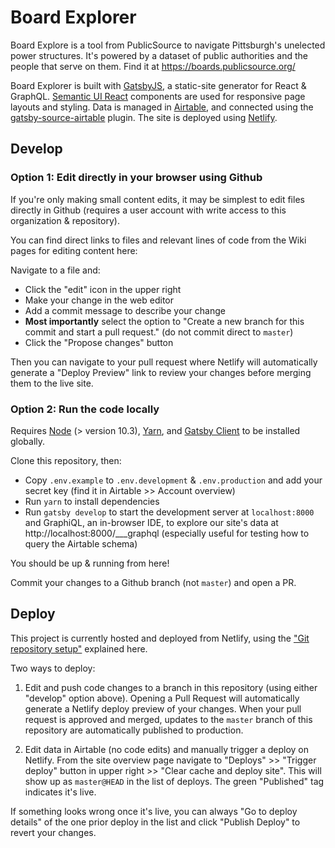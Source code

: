 # Board Explorer

Board Explore is a tool from PublicSource to navigate Pittsburgh's unelected power structures. It's powered by a dataset of public authorities and the people that serve on them. Find it at https://boards.publicsource.org/

Board Explorer is built with [GatsbyJS](https://www.gatsbyjs.com/), a static-site generator for React & GraphQL. [Semantic UI React](https://react.semantic-ui.com/) components are used for responsive page layouts and styling. Data is managed in [Airtable](https://airtable.com/), and connected using the [gatsby-source-airtable](https://www.gatsbyjs.com/plugins/gatsby-source-airtable/) plugin. The site is deployed using [Netlify](https://www.gatsbyjs.com/docs/deploying-to-netlify/).

## Develop

### Option 1: Edit directly in your browser using Github

If you're only making small content edits, it may be simplest to edit files directly in Github (requires a user account with write access to this organization & repository).

You can find direct links to files and relevant lines of code from the Wiki pages for editing content here: 

Navigate to a file and:
- Click the "edit" icon in the upper right
- Make your change in the web editor
- Add a commit message to describe your change
- **Most importantly** select the option to "Create a new branch for this commit and start a pull request." (do not commit direct to `master`)
- Click the "Propose changes" button

Then you can navigate to your pull request where Netlify will automatically generate a "Deploy Preview" link to review your changes before merging them to the live site.

### Option 2: Run the code locally

Requires [Node](https://nodejs.org/en/download/) (> version 10.3), [Yarn](https://classic.yarnpkg.com/en/docs/install), and [Gatsby Client](https://www.gatsbyjs.com/docs/quick-start/) to be installed globally.

Clone this repository, then:
- Copy `.env.example` to `.env.development` & `.env.production` and add your secret key (find it in Airtable >> Account overview)
- Run `yarn` to install dependencies
- Run `gatsby develop` to start the development server at `localhost:8000` and GraphiQL, an in-browser IDE, to explore our site's data at http://localhost:8000/___graphql (especially useful for testing how to query the Airtable schema)

You should be up & running from here! 

Commit your changes to a Github branch (not `master`) and open a PR.

## Deploy

This project is currently hosted and deployed from Netlify, using the ["Git repository setup"](https://www.gatsbyjs.com/docs/deploying-to-netlify/#git-repository-setup) explained here.

Two ways to deploy:
1. Edit and push code changes to a branch in this repository (using either "develop" option above). Opening a Pull Request will automatically generate a Netlify deploy preview of your changes. When your pull request is approved and merged, updates to the `master` branch of this repository are automatically published to production.

2. Edit data in Airtable (no code edits) and manually trigger a deploy on Netlify. From the site overview page navigate to "Deploys" >> "Trigger deploy" button in upper right >> "Clear cache and deploy site". This will show up as `master@HEAD` in the list of deploys. The green "Published" tag indicates it's live. 

If something looks wrong once it's live, you can always "Go to deploy details" of the one prior deploy in the list and click "Publish Deploy" to revert your changes.
